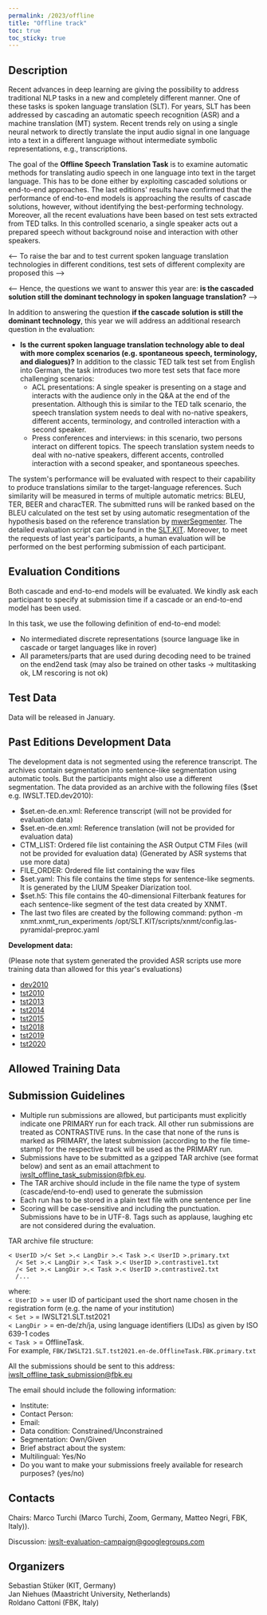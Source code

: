 ```yaml
---
permalink: /2023/offline
title: "Offline track"
toc: true
toc_sticky: true
---
```


<!--
Markdown notes: comments can be formed as in this example;
bulleted lines start with a - ;
if you want to have a line break either put a blank line in between the text or leave two spaces at the end of the line
-->

## Description

Recent advances in deep learning are giving the possibility to address traditional NLP tasks in a new and completely different manner. One of these tasks is spoken language translation (SLT). For years, SLT has been addressed by cascading an automatic speech recognition (ASR) and a machine translation (MT) system. Recent trends rely on using a single neural network to directly translate the input audio signal in one language into a text in a different language without intermediate symbolic representations, e.g., transcriptions.  

The goal of the **Offline Speech Translation Task** is to examine automatic methods for translating audio speech in one language into text in the target language. This has to be done either by exploiting cascaded solutions or end-to-end approaches. The last editions' results have confirmed that the performance of end-to-end models is approaching the results of cascade solutions, however, without identifying the best-performing technology. Moreover, all the recent evaluations have been based on test sets extracted from TED talks. In this controlled scenario, a single speaker acts out a prepared speech without background noise and interaction with other speakers.

<-- To raise the bar and to test current spoken language translation technologies in different conditions, test sets of different complexity are proposed this -->

<-- Hence, the questions we want to answer this year are: **is the cascaded solution still the dominant technology in spoken language translation?**  -->

In addition to answering the question **if the cascade solution is still the dominant technology**, this year we will address an additional research question in the evaluation:
* **Is the current spoken language translation technology able to deal with more complex scenarios (e.g. spontaneous speech, terminology, and dialogues)?** In addition to the classic TED talk test set from English into German, the task introduces two more test sets that face more challenging scenarios:
  * ACL presentations: A single speaker is presenting on a stage and interacts with the audience only in the Q&A at the end of the presentation. Although this is similar to the TED talk scenario, the speech translation system needs to deal with no-native speakers, different accents, terminology, and controlled interaction with a second speaker.
  * Press conferences and interviews: in this scenario, two persons interact on different topics. The speech translation system needs to deal with no-native speakers, different accents, controlled interaction with a second speaker, and spontaneous speeches.

  
The system's performance will be evaluated with respect to their capability to produce translations similar to the target-language references. Such similarity will be measured in terms of multiple automatic metrics: BLEU, TER, BEER and characTER. The submitted runs will be ranked based on the BLEU calculated on the test set by using automatic resegmentation of the hypothesis based on the reference translation by [mwerSegmenter](https://www-i6.informatik.rwth-aachen.de/web/Software/mwerSegmenter.tar.gz). The detailed evaluation script can be found in the [SLT.KIT](https://github.com/isl-mt/SLT.KIT/blob/master/scripts/evaluate/Eval.sh). Moreover, to meet the requests of last year's participants, a human evaluation will be performed on the best performing submission of each participant.
<!-- The guidelines for generating the human translation for TED talks were modified recently, in order to produce shorter translations that better fit for subtitling. Since this task focuses on speech translation without additional constraints, we will produce an additional reference that is generated without additional constraints for the human translators as we did last year. -->


<!-- Description the task, the languages, and the type of data -->


## Evaluation Conditions

Both cascade and end-to-end models will be evaluated. We kindly ask each participant to specify at submission time if a cascade or an end-to-end model has been used.

In this task, we use the following definition of end-to-end model:
  * No intermediated discrete representations (source language like in cascade or target languages like in rover)
  * All parameters/parts that are used during decoding need to be trained on the end2end task (may also be trained on other tasks -> multitasking ok, LM rescoring is not ok)


## Test Data

Data will be released in January.

<!-- Details description of the data and links to download -->


## Past Editions Development Data

The development data is not segmented using the reference transcript. The archives contain segmentation into sentence-like segmentation using automatic tools. But the participants might also use a different segmentation. The data provided as an archive with the following files ($set e.g. IWSLT.TED.dev2010):
  * $set.en-de.en.xml: Reference transcript (will not be provided for evaluation data)
  * $set.en-de.en.xml: Reference translation (will not be provided for evaluation data)
  * CTM_LIST: Ordered file list containing the ASR Output CTM Files (will not be provided for evaluation data) (Generated by ASR systems that use more data)
  * FILE_ORDER: Ordered file list containing the wav files
  * $set.yaml: This file contains the time steps for sentence-like segments. It is generated by the LIUM Speaker Diarization tool.
  * $set.h5: This file contains the 40-dimensional Filterbank features for each sentence-like segment of the test data created by XNMT.
  * The last two files are created by the following command:
python -m xnmt.xnmt_run_experiments /opt/SLT.KIT/scripts/xnmt/config.las-pyramidal-preproc.yaml

**Development data:**

(Please note that system generated the provided ASR scripts use more training data than allowed for this year's evaluations)
  * [dev2010](http://i13pc106.ira.uka.de/~jniehues/IWSLT-SLT/data/eval/en-de/preprocessed/IWSLT-SLT.dev2010.en-de.tgz)
  * [tst2010](http://i13pc106.ira.uka.de/~jniehues/IWSLT-SLT/data/eval/en-de/preprocessed/IWSLT-SLT.tst2010.en-de.tgz)
  * [tst2013](http://i13pc106.ira.uka.de/~jniehues/IWSLT-SLT/data/eval/en-de/preprocessed/IWSLT-SLT.tst2013.en-de.tgz)
  * [tst2014](http://i13pc106.ira.uka.de/~jniehues/IWSLT-SLT/data/eval/en-de/preprocessed/IWSLT-SLT.tst2014.en-de.tgz)
  * [tst2015](http://i13pc106.ira.uka.de/~jniehues/IWSLT-SLT/data/eval/en-de/preprocessed/IWSLT-SLT.tst2015.en-de.tgz)
  * [tst2018](http://i13pc106.ira.uka.de/~jniehues/IWSLT-SLT/data/eval/en-de/IWSLT-SLT.tst2018.en-de.tgz)
  * [tst2019](http://i13pc106.ira.uka.de/~jniehues/IWSLT-SLT/data/eval/en-de/IWSLT-SLT.tst2019.en-de.tgz)
  * [tst2020](http://i13pc106.ira.uka.de/~jniehues/IWSLT-SLT/data/eval/en-de/IWSLT-SLT.tst2020.en-de.tgz)


## Allowed Training Data

## Submission Guidelines

  * Multiple run submissions are allowed, but participants must explicitly indicate one PRIMARY run for each track. All other run submissions are treated as CONTRASTIVE runs. In the case that none of the runs is marked as PRIMARY, the latest submission (according to the file time-stamp) for the respective track will be used as the PRIMARY run.
  * Submissions have to be submitted as a gzipped TAR archive (see format below) and sent as an email attachment to  <iwslt_offline_task_submission@fbk.eu>.
  * The TAR archive should include in the file name the type of system (cascade/end-to-end) used to generate the submission
  * Each run has to be stored in a plain text file with one sentence per line
  * Scoring will be case-sensitive and including the punctuation. Submissions have to be in UTF-8. Tags such as applause, laughing etc are not considered during the evaluation.

TAR archive file structure:
```
< UserID >/< Set >.< LangDir >.< Task >.< UserID >.primary.txt  
  /< Set >.< LangDir >.< Task >.< UserID >.contrastive1.txt  
  /< Set >.< LangDir >.< Task >.< UserID >.contrastive2.txt  
  /...  
```
where:  
`< UserID >` = user ID of participant used the short name chosen in the registration form (e.g. the name of your institution)  
`< Set >` = IWSLT21.SLT.tst2021  
`< LangDir >` = en-de/zh/ja, using language identifiers (LIDs) as given by ISO 639-1 codes  
`< Task >` =  OfflineTask.  
For example, `FBK/IWSLT21.SLT.tst2021.en-de.OfflineTask.FBK.primary.txt`  

All the submissions should be sent to this address: <iwslt_offline_task_submission@fbk.eu>

The email should include the following information:
  * Institute:
  * Contact Person:
  * Email:
  * Data condition: Constrained/Unconstrained
  * Segmentation: Own/Given
  * Brief abstract about the system:
  * Multilingual: Yes/No 
  * Do you want to make your submissions freely available for research purposes? (yes/no)


## Contacts 

Chairs: Marco Turchi (Marco Turchi, Zoom, Germany, Matteo Negri, FBK, Italy)). 

Discussion: <iwslt-evaluation-campaign@googlegroups.com>


## Organizers

Sebastian Stüker (KIT, Germany)  
Jan Niehues (Maastricht University, Netherlands)  
Roldano Cattoni (FBK, Italy) 




